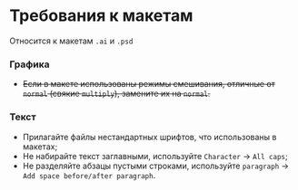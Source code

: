 Требования к макетам
====================

Относится к макетам `.ai` и `.psd`

### Графика
+ ~~Если в макете использованы режимы смешивания, отличные от `normal` (свякие `multiply`), замените
их на `normal`.~~

### Текст
+ Прилагайте файлы нестандартных шрифтов, что использованы в макетах;
+ Не набирайте текст заглавными, используйте `Character` → `All caps`;
+ Не разделяйте абзацы пустыми строками, используйте `paragraph` → `Add space before/after paragraph`.